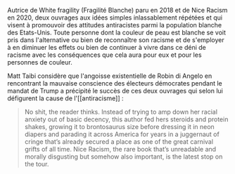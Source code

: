 Autrice de White fragility (Fragilité Blanche) paru en 2018 et de Nice Racism en 2020, deux ouvrages aux idées simples inlassablement répétées et qui visent à promouvoir des attitudes antiracistes parmi la population blanche des Etats-Unis. 
Toute personne dont la couleur de peau est blanche se voit pris dans l'alternative ou bien de reconnaître son racisme et de s'employer à en diminuer les effets ou bien de continuer à vivre dans ce déni de racisme avec les conséquences que cela aura pour eux et pour les personnes de couleur. 

Matt Taibi considère que l'angoisse existentielle de Robin di Angelo en rencontrant la mauvaise conscience des électeurs démocrates pendant le mandat de Trump a précipité le succès de ces deux ouvrages qui selon lui défigurent la cause de l'[[antiracisme]] : 

> No shit, the reader thinks. Instead of trying to amp down her racial anxiety out of basic decency, this author fed hers steroids and protein shakes, growing it to brontosaurus size before dressing it in neon diapers and parading it across America for years in a juggernaut of cringe that’s already secured a place as one of the great carnival grifts of all time. Nice Racism, the rare book that’s unreadable and morally disgusting but somehow also important, is the latest stop on the tour.


